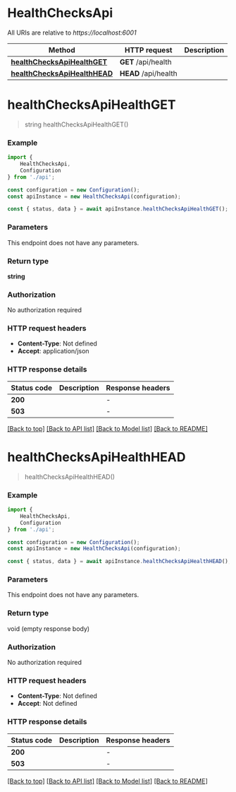 # HealthChecksApi

All URIs are relative to *https://localhost:6001*

|Method | HTTP request | Description|
|------------- | ------------- | -------------|
|[**healthChecksApiHealthGET**](#healthchecksapihealthget) | **GET** /api/health | |
|[**healthChecksApiHealthHEAD**](#healthchecksapihealthhead) | **HEAD** /api/health | |

# **healthChecksApiHealthGET**
> string healthChecksApiHealthGET()


### Example

```typescript
import {
    HealthChecksApi,
    Configuration
} from './api';

const configuration = new Configuration();
const apiInstance = new HealthChecksApi(configuration);

const { status, data } = await apiInstance.healthChecksApiHealthGET();
```

### Parameters
This endpoint does not have any parameters.


### Return type

**string**

### Authorization

No authorization required

### HTTP request headers

 - **Content-Type**: Not defined
 - **Accept**: application/json


### HTTP response details
| Status code | Description | Response headers |
|-------------|-------------|------------------|
|**200** |  |  -  |
|**503** |  |  -  |

[[Back to top]](#) [[Back to API list]](../README.md#documentation-for-api-endpoints) [[Back to Model list]](../README.md#documentation-for-models) [[Back to README]](../README.md)

# **healthChecksApiHealthHEAD**
> healthChecksApiHealthHEAD()


### Example

```typescript
import {
    HealthChecksApi,
    Configuration
} from './api';

const configuration = new Configuration();
const apiInstance = new HealthChecksApi(configuration);

const { status, data } = await apiInstance.healthChecksApiHealthHEAD();
```

### Parameters
This endpoint does not have any parameters.


### Return type

void (empty response body)

### Authorization

No authorization required

### HTTP request headers

 - **Content-Type**: Not defined
 - **Accept**: Not defined


### HTTP response details
| Status code | Description | Response headers |
|-------------|-------------|------------------|
|**200** |  |  -  |
|**503** |  |  -  |

[[Back to top]](#) [[Back to API list]](../README.md#documentation-for-api-endpoints) [[Back to Model list]](../README.md#documentation-for-models) [[Back to README]](../README.md)

